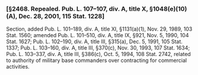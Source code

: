 ### [§2468. Repealed. Pub. L. 107–107, div. A, title X, §1048(e)(10)(A), Dec. 28, 2001, 115 Stat. 1228] ###

Section, added Pub. L. 101–189, div. A, title XI, §1131(a)(1), Nov. 29, 1989, 103 Stat. 1560; amended Pub. L. 101–510, div. A, title IX, §921, Nov. 5, 1990, 104 Stat. 1627; Pub. L. 102–190, div. A, title III, §315(a), Dec. 5, 1991, 105 Stat. 1337; Pub. L. 103–160, div. A, title III, §370(c), Nov. 30, 1993, 107 Stat. 1634; Pub. L. 103–337, div. A, title III, §386(c), Oct. 5, 1994, 108 Stat. 2742, related to authority of military base commanders over contracting for commercial activities.